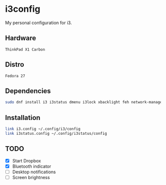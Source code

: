 # i3config
My personal configuration for i3.

## Hardware
`ThinkPad X1 Carbon`

## Distro
`Fedora 27`

## Dependencies
```bash
sudo dnf install i3 i3status dmenu i3lock xbacklight feh network-manager-applet lxappearance
```

## Installation
```bash
link i3.config ~/.config/i3/config
link i3status.config ~/.config/i3status/config
```

## TODO
- [x] Start Dropbox
- [x] Bluetooth indicator
- [ ] Desktop notifications
- [ ] Screen brightness